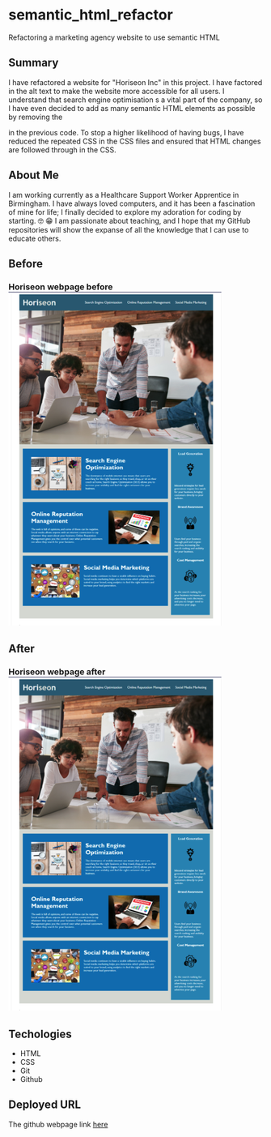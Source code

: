 # semantic_html_refactor
Refactoring a marketing agency website to use semantic HTML


## Summary
I have refactored a website for "Horiseon Inc" in this project. I have factored in the alt text to make the website more accessible for all users. I understand that search engine optimisation s a vital part of the company, so I have even decided to add as many semantic HTML elements as possible by removing the <div> in the previous code. To stop a higher likelihood of having bugs, I have reduced the repeated CSS in the CSS files and ensured that HTML changes are followed through in the CSS.

## About Me 
I am working currently as a Healthcare Support Worker Apprentice in Birmingham. I have always loved computers, and it has been a fascination of mine for life; I 
finally decided to explore my adoration for coding by starting. :nerd_face: :grin: I am passionate about teaching, and I hope that my GitHub repositories will show the expanse of all the knowledge that I  can use to educate others.


## Before 
### Horiseon webpage before ![ Horiseon webpage before](/assets/images/screenshots/beforewebsite.png "before")

## After 
### Horiseon webpage after![ Horiseon webpage after](/assets/images/screenshots/afterwebsite.png "after")

## Techologies 
- HTML
- CSS
- Git 
- Github

## Deployed URL

The github webpage link [here](https://winner-am1.github.io/semantic_html_refactor/)







